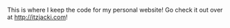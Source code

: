 This is where I keep the code for my personal website! Go check it out over at http://itzjacki.com!
